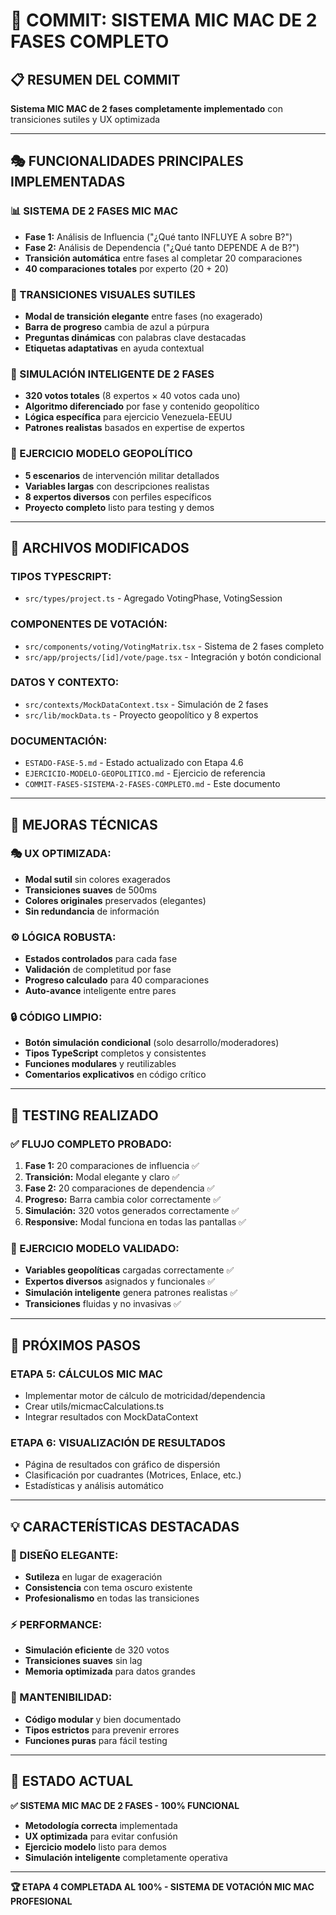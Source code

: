 # 🎯 COMMIT: SISTEMA MIC MAC DE 2 FASES COMPLETO

## 📋 RESUMEN DEL COMMIT
**Sistema MIC MAC de 2 fases completamente implementado** con transiciones sutiles y UX optimizada

---

## 🎭 FUNCIONALIDADES PRINCIPALES IMPLEMENTADAS

### **📊 SISTEMA DE 2 FASES MIC MAC**
- **Fase 1:** Análisis de Influencia ("¿Qué tanto INFLUYE A sobre B?")
- **Fase 2:** Análisis de Dependencia ("¿Qué tanto DEPENDE A de B?")
- **Transición automática** entre fases al completar 20 comparaciones
- **40 comparaciones totales** por experto (20 + 20)

### **🎨 TRANSICIONES VISUALES SUTILES**
- **Modal de transición elegante** entre fases (no exagerado)
- **Barra de progreso** cambia de azul a púrpura
- **Preguntas dinámicas** con palabras clave destacadas
- **Etiquetas adaptativas** en ayuda contextual

### **🤖 SIMULACIÓN INTELIGENTE DE 2 FASES**
- **320 votos totales** (8 expertos × 40 votos cada uno)
- **Algoritmo diferenciado** por fase y contenido geopolítico
- **Lógica específica** para ejercicio Venezuela-EEUU
- **Patrones realistas** basados en expertise de expertos

### **🎯 EJERCICIO MODELO GEOPOLÍTICO**
- **5 escenarios** de intervención militar detallados
- **Variables largas** con descripciones realistas
- **8 expertos diversos** con perfiles específicos
- **Proyecto completo** listo para testing y demos

---

## 📁 ARCHIVOS MODIFICADOS

### **TIPOS TYPESCRIPT:**
- `src/types/project.ts` - Agregado VotingPhase, VotingSession

### **COMPONENTES DE VOTACIÓN:**
- `src/components/voting/VotingMatrix.tsx` - Sistema de 2 fases completo
- `src/app/projects/[id]/vote/page.tsx` - Integración y botón condicional

### **DATOS Y CONTEXTO:**
- `src/contexts/MockDataContext.tsx` - Simulación de 2 fases
- `src/lib/mockData.ts` - Proyecto geopolítico y 8 expertos

### **DOCUMENTACIÓN:**
- `ESTADO-FASE-5.md` - Estado actualizado con Etapa 4.6
- `EJERCICIO-MODELO-GEOPOLITICO.md` - Ejercicio de referencia
- `COMMIT-FASE5-SISTEMA-2-FASES-COMPLETO.md` - Este documento

---

## 🔧 MEJORAS TÉCNICAS

### **🎭 UX OPTIMIZADA:**
- **Modal sutil** sin colores exagerados
- **Transiciones suaves** de 500ms
- **Colores originales** preservados (elegantes)
- **Sin redundancia** de información

### **⚙️ LÓGICA ROBUSTA:**
- **Estados controlados** para cada fase
- **Validación** de completitud por fase
- **Progreso calculado** para 40 comparaciones
- **Auto-avance** inteligente entre pares

### **🔒 CÓDIGO LIMPIO:**
- **Botón simulación condicional** (solo desarrollo/moderadores)
- **Tipos TypeScript** completos y consistentes
- **Funciones modulares** y reutilizables
- **Comentarios explicativos** en código crítico

---

## 🧪 TESTING REALIZADO

### **✅ FLUJO COMPLETO PROBADO:**
1. **Fase 1:** 20 comparaciones de influencia ✅
2. **Transición:** Modal elegante y claro ✅
3. **Fase 2:** 20 comparaciones de dependencia ✅
4. **Progreso:** Barra cambia color correctamente ✅
5. **Simulación:** 320 votos generados correctamente ✅
6. **Responsive:** Modal funciona en todas las pantallas ✅

### **🎯 EJERCICIO MODELO VALIDADO:**
- **Variables geopolíticas** cargadas correctamente ✅
- **Expertos diversos** asignados y funcionales ✅
- **Simulación inteligente** genera patrones realistas ✅
- **Transiciones** fluidas y no invasivas ✅

---

## 🚀 PRÓXIMOS PASOS

### **ETAPA 5: CÁLCULOS MIC MAC**
- Implementar motor de cálculo de motricidad/dependencia
- Crear utils/micmacCalculations.ts
- Integrar resultados con MockDataContext

### **ETAPA 6: VISUALIZACIÓN DE RESULTADOS**
- Página de resultados con gráfico de dispersión
- Clasificación por cuadrantes (Motrices, Enlace, etc.)
- Estadísticas y análisis automático

---

## 💡 CARACTERÍSTICAS DESTACADAS

### **🎨 DISEÑO ELEGANTE:**
- **Sutileza** en lugar de exageración
- **Consistencia** con tema oscuro existente
- **Profesionalismo** en todas las transiciones

### **⚡ PERFORMANCE:**
- **Simulación eficiente** de 320 votos
- **Transiciones suaves** sin lag
- **Memoria optimizada** para datos grandes

### **🔧 MANTENIBILIDAD:**
- **Código modular** y bien documentado
- **Tipos estrictos** para prevenir errores
- **Funciones puras** para fácil testing

---

## 🎉 ESTADO ACTUAL

**✅ SISTEMA MIC MAC DE 2 FASES - 100% FUNCIONAL**

- **Metodología correcta** implementada
- **UX optimizada** para evitar confusión
- **Ejercicio modelo** listo para demos
- **Simulación inteligente** completamente operativa

---

**🏆 ETAPA 4 COMPLETADA AL 100% - SISTEMA DE VOTACIÓN MIC MAC PROFESIONAL**
